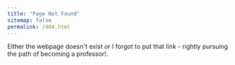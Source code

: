 ```yaml
---
title: "Page Not Found"
sitemap: false
permalink: /404.html
---
```


Either the webpage doesn't exist or I forgot to put that link - rightly pursuing the path of becoming a professor!.
